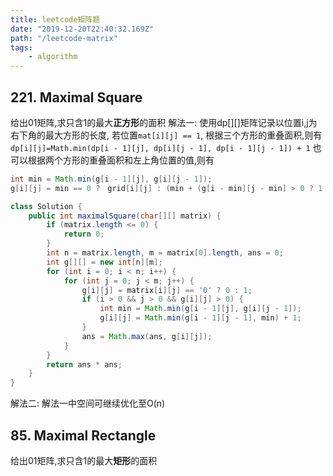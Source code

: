 ```yaml
---
title: leetcode矩阵题
date: "2019-12-20T22:40:32.169Z"
path: "/leetcode-matrix"
tags:
    - algorithm
---
```


## 221. Maximal Square
给出01矩阵,求只含1的最大**正方形**的面积
解法一:
使用dp[][]矩阵记录以位置i,j为右下角的最大方形的长度,
若位置`mat[i][j] == 1`, 根据三个方形的重叠面积,则有
`dp[i][j]=Math.min(dp[i - 1][j], dp[i][j - 1], dp[i - 1][j - 1]) + 1`
也可以根据两个方形的重叠面积和左上角位置的值,则有
```java
int min = Math.min(g[i - 1][j], g[i][j - 1]);　
g[i][j] = min == 0 ?　grid[i][j] : (min + (g[i - min][j - min] > 0 ? 1 : 0));
```
```java
class Solution {
    public int maximalSquare(char[][] matrix) {
        if (matrix.length <= 0) {
            return 0;
        }
        int n = matrix.length, m = matrix[0].length, ans = 0;
        int g[][] = new int[n][m];
        for (int i = 0; i < n; i++) {
            for (int j = 0; j < m; j++) {
                g[i][j] = matrix[i][j] == '0' ? 0 : 1;
                if (i > 0 && j > 0 && g[i][j] > 0) {
                    int min = Math.min(g[i - 1][j], g[i][j - 1]);
                    g[i][j] = Math.min(g[i - 1][j - 1], min) + 1;
                }
                ans = Math.max(ans, g[i][j]);
            }
        }
        return ans * ans;
    }
}
```

解法二:
解法一中空间可继续优化至O(n)

## 85. Maximal Rectangle
给出01矩阵,求只含1的最大**矩形**的面积

